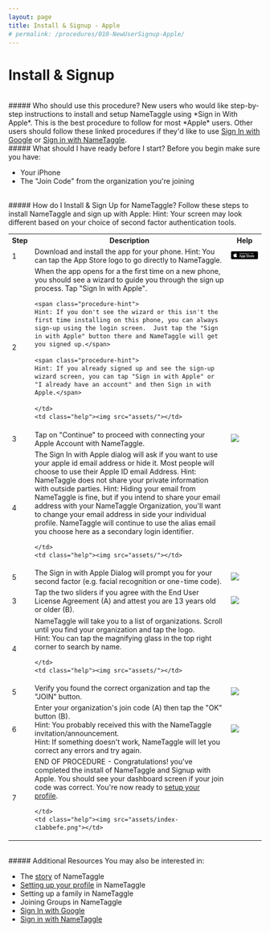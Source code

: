 ```yaml
---
layout: page
title: Install & Signup - Apple
# permalink: /procedures/010-NewUserSignup-Apple/
---
```


<h1 class="perm-marker">Install & Signup</h1>

<br>
##### Who should use this procedure?
New users who would like step-by-step instructions to install and setup NameTaggle using *Sign in With Apple*. This is the best procedure to follow for most *Apple* users. Other users should follow these linked procedures if they'd like to use <a href="/procedures/014-NewUserSignup-Google/">Sign In with Google</a> or <a href="/procedures/010-NewUserSignup/">Sign in with NameTaggle</a>.

<br>
##### What should I have ready before I start?
Before you begin make sure you have:
<ul class="release-bullets">
<li> Your iPhone</li>
<li>The "Join Code" from the organization you're joining</li>
</ul>

<br>
##### How do I Install & Sign Up for NameTaggle?
Follow these steps to install NameTaggle and sign up with Apple:
<table class="procedure-table">
  <tr>
    <th>Step</th>
    <th>Description</th>
    <th>Help</th>
  </tr>
  <tr>
    <td class="step-num">1</td>
    <td class="description">Download and install the app for your phone.
    <span class="procedure-hint">
    Hint: You can tap the App Store logo to go directly to NameTaggle.</span>
    </td>
    <td class="help">
      <a href="https://apps.apple.com/us/app/nametaggle/id1479297455"><img src="/assets/download-app-store.png"></a>
      <br>
    </td>
  </tr>
  <tr>
    <td class="step-num">2</td>
    <td class="description">When the app opens for a the first time on a new phone, you should see a wizard to guide you through the sign up process.  Tap "Sign In with Apple".

    <span class="procedure-hint">
    Hint: If you don't see the wizard or this isn't the first time installing on this phone, you can always sign-up using the login screen.  Just tap the "Sign in with Apple" button there and NameTaggle will get you signed up.</span>

    <span class="procedure-hint">
    Hint: If you already signed up and see the sign-up wizard screen, you can tap "Sign in with Apple" or "I already have an account" and then Sign in with Apple.</span>

    </td>
    <td class="help"><img src="assets/"></td>
  </tr>

  <tr>
    <td class="step-num">3</td>
    <td class="description"> Tap on "Continue" to proceed with connecting your Apple Account with NameTaggle.</td>
    <td class="help"><img src="assets/"></td>
  </tr>

  <tr>
    <td class="step-num">4</td>
    <td class="description"> The Sign In with Apple dialog will ask if you want to use your apple id email address or hide it.  Most people will choose to use their Apple ID email Address.
    <span class="procedure-hint">
      Hint: NameTaggle does not share your private information with outside parties.
    </span>
    <span class="procedure-hint">
      Hint: Hiding your email from NameTaggle is fine, but if you intend to share your email address with your NameTaggle Organization, you'll want to change your email address in side your individual profile.  NameTaggle will continue to use the alias email you choose here as a secondary login identifier.
    </span>

    </td>
    <td class="help"><img src="assets/"></td>
  </tr>

  <tr>
    <td class="step-num">5</td>
    <td class="description"> The Sign in with Apple Dialog will prompt you for your second factor (e.g. facial recognition or one-time code).</td>
    <td class="help"><img src="assets/"></td>
    <span class="procedure-hint">
      Hint: Your screen may look different based on your choice of second factor authentication tools.
    </span>
  </tr>

  <tr>
    <td class="step-num">3</td>
    <td class="description"> Tap the two sliders if you agree with the End User License Agreement (A) and attest you are 13 years old or older (B).</td>
    <td class="help"><img src="assets/"></td>
  </tr>



  <tr>
    <td class="step-num">4</td>
    <td class="description">NameTaggle will take you to a list of organizations. Scroll until you find your organization and tap the logo.
    <br>
    <span class="procedure-hint">
      Hint: You can tap the magnifying glass in the top right corner to search by name.
      </span>

    </td>
    <td class="help"><img src="assets/"></td>
  </tr>

  <tr>
    <td class="step-num">5</td>
    <td class="description">
      Verify you found the correct organization and tap the "JOIN" button.
    </td>
    <td class="help"><img src="assets/"></td>
  </tr>



  <tr>
    <td class="step-num">6</td>
    <td class="description"> Enter your organization's join code (A) then tap the "OK" button (B).
    <br>
    <span class="procedure-hint">
      Hint: You probably received this with the NameTaggle invitation/announcement.
      </span>
      <br>
    <span class="procedure-hint">
      Hint: If something doesn't work, NameTaggle will let you correct any errors and try again.
    </span>
    </td>
    <td class="help"><img src="assets/"></td>
  </tr>

  <tr>
    <td class="step-num">7</td>
    <td class="description"> END OF PROCEDURE - Congratulations! you've completed the install of NameTaggle and Signup with Apple.  You should see your dashboard screen if your join code was correct. You're now ready to <a href="/procedures/020-ProfileSetup/">setup your profile</a>.
    <br>

    </td>
    <td class="help"><img src="assets/index-c1abbefe.png"></td>
  </tr>

</table>

<br>
##### Additional Resources
You may also be interested in:
<ul class="release-bullets">
<li>The <a href="/about/">story</a> of NameTaggle</li>
<li><a href="/procedures/020-ProfileSetup/">Setting up your profile</a> in NameTaggle</li>
<li>Setting up a family in NameTaggle</li>
<li>Joining Groups in NameTaggle</li>

<li><a href="/procedures/014-NewUserSignup-Google/">Sign In with Google</a></li>
<li><a href="/procedures/010-NewUserSignup/">Sign in with NameTaggle</a></li>

</ul>
